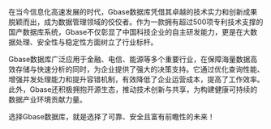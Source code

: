 在当今信息化高速发展的时代，Gbase数据库凭借其卓越的技术实力和创新成果脱颖而出，成为数据管理领域的佼佼者。作为一款拥有超过500项专利技术支撑的国产数据库系统，Gbase不仅彰显了中国科技企业的自主研发能力，更是在大数据处理、安全性与稳定性方面树立了行业标杆。

Gbase数据库广泛应用于金融、电信、能源等多个重要行业，在保障海量数据高效存储与快速分析的同时，为企业提供了强大的决策支持。它通过优化查询性能、增强并发处理能力和提升容错机制，有效降低了企业运营成本，提高了工作效率。此外，Gbase还积极拥抱开源生态，推动技术创新与共享，为构建健康可持续的数据产业环境贡献力量。

选择Gbase数据库，就是选择了可靠、安全且富有前瞻性的未来！